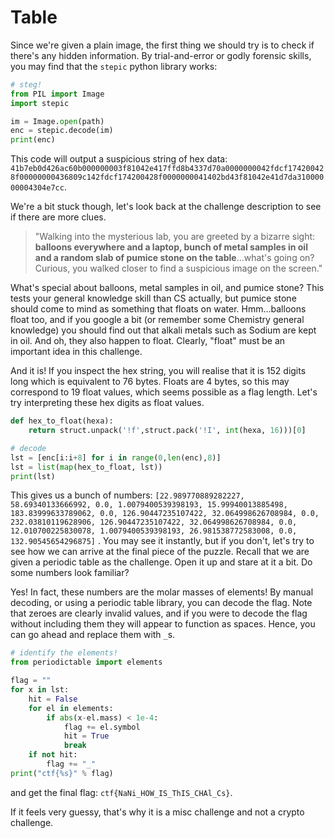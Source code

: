# Table

Since we're given a plain image, the first thing we should try is to check if there's any hidden information. By trial-and-error or godly forensic skills, you may find that the `stepic` python library works:

```python
# steg!
from PIL import Image
import stepic

im = Image.open(path)
enc = stepic.decode(im)
print(enc)
```

This code will output a suspicious string of hex data: `41b7eb0d426ac60b000000003f81042e417ffd8b4337d70a0000000042fdcf174200428f00000000436809c142fdcf174200428f0000000041402bd43f81042e41d7da31000000004304e7cc`.

We're a bit stuck though, let's look back at the challenge description to see if there are more clues.

> "Walking into the mysterious lab, you are greeted by a bizarre sight: **balloons everywhere and a laptop, bunch of metal samples in oil and a random slab of pumice stone on the table**...what's going on? Curious, you walked closer to find a suspicious image on the screen."

What's special about balloons, metal samples in oil, and pumice stone? This tests your general knowledge skill than CS actually, but pumice stone should come to mind as something that floats on water. Hmm...balloons float too, and if you google a bit (or remember some Chemistry general knowledge) you should find out that alkali metals such as Sodium are kept in oil. And oh, they also happen to float. Clearly, "float" must be an important idea in this challenge.

And it is! If you inspect the hex string, you will realise that it is 152 digits long which is equivalent to 76 bytes. Floats are 4 bytes, so this may correspond to 19 float values, which seems possible as a flag length. Let's try interpreting these hex digits as float values.

```python
def hex_to_float(hexa):
    return struct.unpack('!f',struct.pack('!I', int(hexa, 16)))[0]

# decode
lst = [enc[i:i+8] for i in range(0,len(enc),8)]
lst = list(map(hex_to_float, lst))
print(lst)
```

This gives us a bunch of numbers: `[22.989770889282227, 58.69340133666992, 0.0, 1.0079400539398193, 15.99940013885498, 183.83999633789062, 0.0, 126.90447235107422, 32.064998626708984, 0.0, 232.03810119628906, 126.90447235107422, 32.064998626708984, 0.0, 12.010700225830078, 1.0079400539398193, 26.981538772583008, 0.0, 132.90545654296875]` . You may see it instantly, but if you don't, let's try to see how we can arrive at the final piece of the puzzle. Recall that we are given a periodic table as the challenge. Open it up and stare at it a bit. Do some numbers look familiar?

Yes! In fact, these numbers are the molar masses of elements! By manual decoding, or using a periodic table library, you can decode the flag. Note that zeroes are clearly invalid values, and if you were to decode the flag without including them they will appear to function as spaces. Hence, you can go ahead and replace them with `_`s.

```python
# identify the elements!
from periodictable import elements

flag = ""
for x in lst:
    hit = False
    for el in elements:
        if abs(x-el.mass) < 1e-4:
            flag += el.symbol
            hit = True
            break
    if not hit:
        flag += "_"
print("ctf{%s}" % flag)
```

and get the final flag: `ctf{NaNi_HOW_IS_ThIS_CHAl_Cs}`.

If it feels very guessy, that's why it is a misc challenge and not a crypto challenge.

